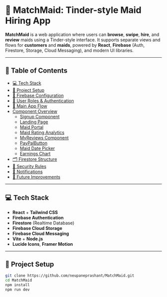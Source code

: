 # 🧹 MatchMaid: Tinder-style Maid Hiring App

**MatchMaid** is a web application where users can **browse**, **swipe**, **hire**, and **review** maids using a Tinder-style interface. It supports separate views and flows for **customers** and **maids**, powered by **React**, **Firebase** (Auth, Firestore, Storage, Cloud Messaging), and modern UI libraries.

---

## 📁 Table of Contents
- [💻 Tech Stack](#-tech-stack)
- [🔧 Project Setup](#-project-setup)
- [🔑 Firebase Configuration](#-firebase-configuration)
- [👥 User Roles & Authentication](#-user-roles--authentication)
- [🔄 Main App Flow](#-main-app-flow)
- [Component Overview](component-overview.md)
  - [Signup Component](signup.md)
  - [Landing Page](landing-page.md)
  - [Maid Portal](maid-portal.md)
  - [Maid Rating Analytics](maidratinganalytics.md)
  - [MyReviews Component](myreviews.md)
  - [PayPalButton](paypalbutton.md)
  - [Maid Date Picker](date-picker.md)
  - [Earnings Chart](earnings-chart.md)
- [🗂️ Firestore Structure](database-schema.md)
- [🔐 Security Rules](#-security-rules)
- [🔔 Notifications](#-notifications)
- [🚀 Future Improvements](#-future-improvements)

---

## 💻 Tech Stack
- **React** + **Tailwind CSS**
- **Firebase Authentication**
- **Firestore** (Realtime Database)
- **Firebase Cloud Storage**
- **Firebase Cloud Messaging**
- **Vite** + **Node.js**
- **Lucide Icons**, **Framer Motion**

---

## 🔧 Project Setup

```bash
git clone https://github.com/neupaneprashant/MatchMaid.git
cd MatchMaid
npm install
npm run dev
```